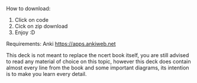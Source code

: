 How to download:
1. Click on code
2. Cick on zip download
3. Enjoy :D

Requirements: Anki
https://apps.ankiweb.net

This deck is not meant to replace the ncert book itself, you are still advised to read any material of choice on this topic, however this deck does contain almost every line from the book and some important diagrams, its intention is to make you learn every detail.
